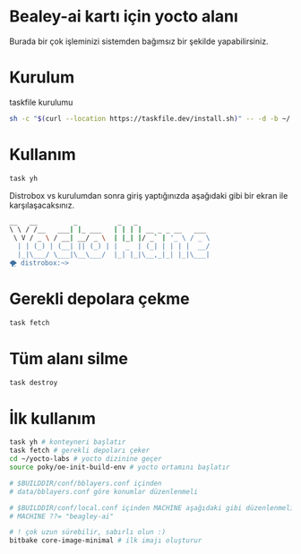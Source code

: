# Bealey-ai kartı için yocto alanı
Burada bir çok işleminizi sistemden bağımsız bir şekilde yapabilirsiniz.

# Kurulum

taskfile kurulumu
```bash
sh -c "$(curl --location https://taskfile.dev/install.sh)" -- -d -b ~/.local/bin
```

# Kullanım
```bash
task yh
```

Distrobox vs kurulumdan sonra giriş yaptığınızda aşağıdaki gibi bir ekran ile karşılaşacaksınız.

```bash
__   __         _          _   _                  
\ \ / /__   ___| |_ ___   | | | | __ _ _ __   ___ 
 \ V / _ \ / __| __/ _ \  | |_| |/ _` | '_ \ / _ \
  | | (_) | (__| || (_) | |  _  | (_| | | | |  __/
  |_|\___/ \___|\__\___/  |_| |_|\__,_|_| |_|\___|
🌪 distrobox:~>
```


# Gerekli depolara çekme
```bash
task fetch
```

# Tüm alanı silme
```bash
task destroy
```

# İlk kullanım

```bash
task yh # konteyneri başlatır
task fetch # gerekli depoları çeker
cd ~/yocto-labs # yocto dizinine geçer
source poky/oe-init-build-env # yocto ortamını başlatır

# $BUILDDIR/conf/bblayers.conf içinden 
# data/bblayers.conf göre konumlar düzenlenmeli

# $BUILDDIR/conf/local.conf içinden MACHINE aşağıdaki gibi düzenlenmeli
# MACHINE ??= "beagley-ai"

# ! çok uzun sürebilir, sabırlı olun :)
bitbake core-image-minimal # ilk imajı oluşturur
```